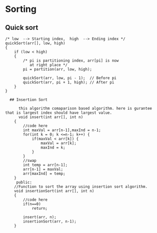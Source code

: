 # Sorting
  ## Quick sort
    
    /* low  --> Starting index,  high  --> Ending index */
    quickSort(arr[], low, high)
    {
        if (low < high)
        {
            /* pi is partitioning index, arr[pi] is now
               at right place */
            pi = partition(arr, low, high);

            quickSort(arr, low, pi - 1);  // Before pi
            quickSort(arr, pi + 1, high); // After pi
        }
    }
```
  ## Insertion Sort
  
      this algorithm comaparison based algorithm. here is gurantee that is largest index should have largest value.
      void insert(int arr[], int n)
    {
        //code here
        int maxVal = arr[n-1],maxInd = n-1;
        for(int k = 0; k <=n-1; k++) {
            if(maxVal < arr[k]) {
                maxVal = arr[k];
                maxInd = k;
            }
        }
        //swap
        int temp = arr[n-1];
        arr[n-1] = maxVal;
        arr[maxInd] = temp;
    }
     public:
    //Function to sort the array using insertion sort algorithm.
    void insertionSort(int arr[], int n)
    {
        //code here
        if(n==0)
            return;
            
        insert(arr, n);
        insertionSort(arr, n-1);
    }
 ```
